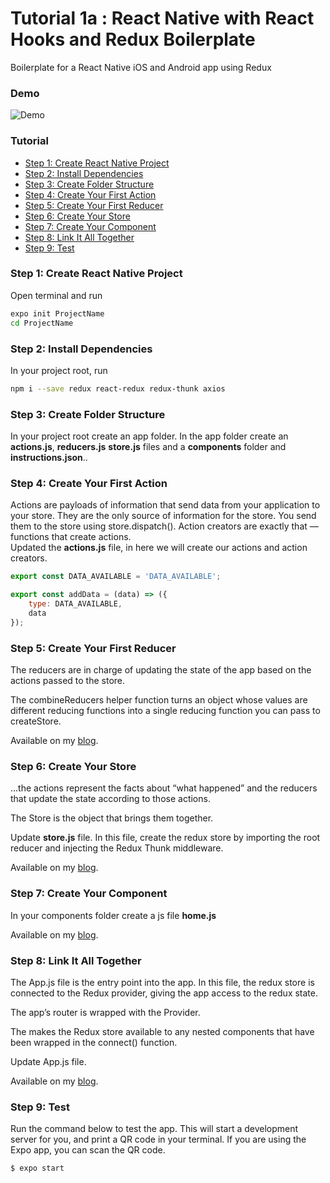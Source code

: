# Tutorial 1a : React Native with React Hooks and Redux Boilerplate

Boilerplate for a React Native iOS and Android app using Redux

### Demo
![Demo](https://github.com/MosesEsan/mesan-react-native-hooks-redux-boilerplate/blob/master/demo.gif "demo")

### Tutorial
<ul>
  <li><a href="#step1">Step 1: Create React Native Project</a></li>
  <li><a href="#step2">Step 2: Install Dependencies</a></li>
  <li><a href="#step3">Step 3: Create Folder Structure</a></li>
  <li><a href="#step4">Step 4: Create Your First Action</a></li>
  <li><a href="#step5">Step 5: Create Your First Reducer</a></li>
  <li><a href="#step6">Step 6: Create Your Store</a></li>
  <li><a href="#step7">Step 7: Create Your Component</a></li>
  <li><a href="#step8">Step 8: Link It All Together</a></li>
  <li><a href="#step9">Step 9: Test</a></li>
</ul>

<a name="step1"></a>
### Step 1: Create React Native Project

Open terminal and run
```bash
expo init ProjectName
cd ProjectName
```

<a name="step2"></a>
### Step 2: Install Dependencies

In your project root, run
```bash
npm i --save redux react-redux redux-thunk axios
```

<a name="step3"></a>
### Step 3: Create Folder Structure

In your project root create an app folder. In the app folder create an <b>actions.js</b>, <b>reducers.js</b> <b>store.js</b> files and a <b>components</b> folder and <b>instructions.json</b>..


<a name="step4"></a>
### Step 4: Create Your First Action

Actions are payloads of information that send data from your application to your store. They are the only source of information for the store. You send them to the store using store.dispatch().
Action creators are exactly that — functions that create actions.
<br>
Updated the <b>actions.js</b> file, in here we will create our actions and action creators.

```javascript
export const DATA_AVAILABLE = 'DATA_AVAILABLE';

export const addData = (data) => ({
    type: DATA_AVAILABLE,
    data
});

```

<a name="step5"></a>
### Step 5: Create Your First Reducer

The reducers are in charge of updating the state of the app based on the actions passed to the store.

The combineReducers helper function turns an object whose values are different reducing functions into a single reducing function you can pass to createStore. 

Available on my <a href="https://medium.com/@mosesesan/tutorial-1a-react-native-with-react-hooks-and-redux-boilerplate-75014ca8dee4" target="_blank">blog</a>.

<a name="step6"></a>
### Step 6: Create Your Store

…the actions represent the facts about “what happened” and the reducers that update the state according to those actions.

The Store is the object that brings them together.

Update <b>store.js</b> file. In this file, create the redux store by importing the root reducer and injecting the Redux Thunk middleware.

Available on my <a href="https://medium.com/@mosesesan/tutorial-1a-react-native-with-react-hooks-and-redux-boilerplate-75014ca8dee4" target="_blank">blog</a>.

<a name="step7"></a>
### Step 7: Create Your Component

In your components folder create a js file <b>home.js</b>

Available on my <a href="https://medium.com/@mosesesan/tutorial-1a-react-native-with-react-hooks-and-redux-boilerplate-75014ca8dee4" target="_blank">blog</a>.

<a name="step8"></a>
### Step 8: Link It All Together

The App.js file is the entry point into the app. In this file, the redux store is connected to the Redux provider, giving the app access to the redux state.

The app’s router is wrapped with the Provider.

The <Provider /> makes the Redux store available to any nested components that have been wrapped in the connect() function.

Update App.js file.

Available on my <a href="https://medium.com/@mosesesan/tutorial-1a-react-native-with-react-hooks-and-redux-boilerplate-75014ca8dee4" target="_blank">blog</a>.

<a name="step9"></a>
### Step 9: Test

Run the command below to test the app.
This will start a development server for you, and print a QR code in your terminal. If you are using the Expo app, you can scan the QR code.

```bash
$ expo start

```

